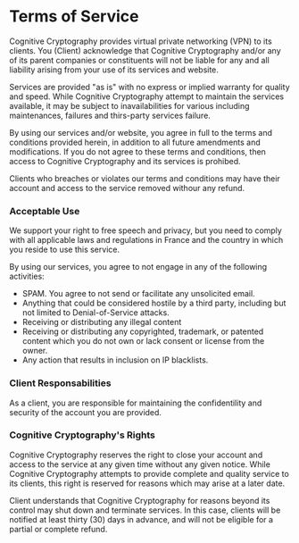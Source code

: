 Terms of Service
================

Cognitive Cryptography provides virtual private networking (VPN) to its clients. You (Client)
acknowledge that Cognitive Cryptography and/or any of its parent companies or constituents
will not be liable for any and all liability arising from your use of its services
and website.

Services are provided "as is" with no express or implied warranty for quality
and speed. While Cognitive Cryptography attempt to maintain the services available, it may
be subject to inavailabilities for various including maintenances, failures and
thirs-party services failure.

By using our services and/or website, you agree in full to the terms and
conditions provided herein, in addition to all future amendments and modifications.
If you do not agree to these terms and conditions, then access to Cognitive Cryptography
and its services is prohibed.

Clients who breaches or violates our terms and conditions may have their
account and access to the service removed withour any refund.

### Acceptable Use
We support your right to free speech and privacy, but you need to comply with
all applicable laws and regulations in France and the country in which you
reside to use this service.

By using our services, you agree to not engage in any of the following activities:
* SPAM. You agree to not send or facilitate any unsolicited email.
* Anything that could be considered hostile by a third party, including but
    not limited to Denial-of-Service attacks.
* Receiving or distributing any illegal content
* Receiving or distributing any copyrighted, trademark, or patented content
    which you do not own or lack consent  or license from the owner.
* Any action that results in inclusion on IP blacklists.

### Client Responsabilities
As a client, you are responsible for maintaining the confidentility and
security of the account you are provided.

### Cognitive Cryptography's Rights
Cognitive Cryptography reserves the right to close your account and access to the service
at any given time without any given notice. While Cognitive Cryptography attempts to provide
complete and quality service to its clients, this right is reserved for reasons
which may arise at a later date.

Client understands that Cognitive Cryptography for reasons beyond its control may shut down
and terminate services. In this case, clients will be notified at least thirty
(30) days in advance, and will not be eligible for a partial or complete refund.


